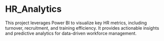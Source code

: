 # HR_Analytics
This project leverages Power BI to visualize key HR metrics, including turnover, recruitment, and training efficiency. It provides actionable insights and predictive analytics for data-driven workforce management.
